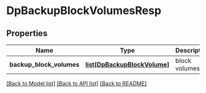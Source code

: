 # DpBackupBlockVolumesResp

## Properties
Name | Type | Description | Notes
------------ | ------------- | ------------- | -------------
**backup_block_volumes** | [**list[DpBackupBlockVolume]**](DpBackupBlockVolume.md) | block volumes | 

[[Back to Model list]](../README.md#documentation-for-models) [[Back to API list]](../README.md#documentation-for-api-endpoints) [[Back to README]](../README.md)


